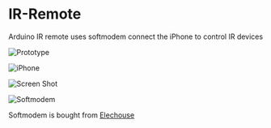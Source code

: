 IR-Remote
=========

Arduino IR remote uses softmodem connect the iPhone to control IR devices

![Prototype](https://raw.github.com/9labco/IR-Remote/master/ir-remote_bb.png)


![iPhone](https://raw.github.com/9labco/IR-Remote/master/iphone.jpg)


![Screen Shot](https://raw.github.com/9labco/IR-Remote/master/screenshot.png)


![Softmodem](https://raw.github.com/9labco/IR-Remote/master/softmodem.jpg)

Softmodem is bought from [Elechouse](http://www.elechouse.com/elechouse/)